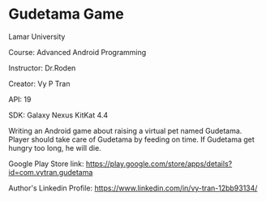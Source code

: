 # Gudetama Game

Lamar University

Course: Advanced Android Programming

Instructor: Dr.Roden

Creator: Vy P Tran

API: 19

SDK: Galaxy Nexus KitKat 4.4

Writing an Android game about raising a virtual pet named Gudetama. Player should take care of Gudetama by feeding on time. If Gudetama get hungry too long, he will die.

Google Play Store link: https://play.google.com/store/apps/details?id=com.vytran.gudetama

Author's Linkedin Profile: https://www.linkedin.com/in/vy-tran-12bb93134/
